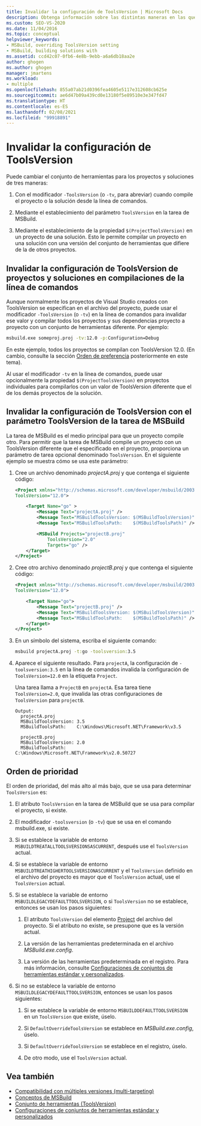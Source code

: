 ```yaml
---
title: Invalidar la configuración de ToolsVersion | Microsoft Docs
description: Obtenga información sobre las distintas maneras en las que puede cambiar o invalidar el valor del conjunto de herramientas de MSBuild para proyectos y soluciones.
ms.custom: SEO-VS-2020
ms.date: 11/04/2016
ms.topic: conceptual
helpviewer_keywords:
- MSBuild, overriding ToolsVersion setting
- MSBuild, building solutions with
ms.assetid: ccd42c07-0fb6-4e8b-9ebb-a6a6db18aa2e
author: ghogen
ms.author: ghogen
manager: jmartens
ms.workload:
- multiple
ms.openlocfilehash: 855a07ab21d0396fea4605e5117e312608cb625e
ms.sourcegitcommit: ae6d47b09a439cd0e13180f5e89510e3e347fd47
ms.translationtype: HT
ms.contentlocale: es-ES
ms.lasthandoff: 02/08/2021
ms.locfileid: "99918891"
---
```

# <a name="override-toolsversion-settings"></a>Invalidar la configuración de ToolsVersion

Puede cambiar el conjunto de herramientas para los proyectos y soluciones de tres maneras:

1. Con el modificador `-ToolsVersion` (o `-tv`, para abreviar) cuando compile el proyecto o la solución desde la línea de comandos.

2. Mediante el establecimiento del parámetro `ToolsVersion` en la tarea de MSBuild.

3. Mediante el establecimiento de la propiedad `$(ProjectToolsVersion)` en un proyecto de una solución. Esto le permite compilar un proyecto en una solución con una versión del conjunto de herramientas que difiere de la de otros proyectos.

## <a name="override-the-toolsversion-settings-of-projects-and-solutions-on-command-line-builds"></a>Invalidar la configuración de ToolsVersion de proyectos y soluciones en compilaciones de la línea de comandos

 Aunque normalmente los proyectos de Visual Studio creados con ToolsVersion se especifican en el archivo del proyecto, puede usar el modificador `-ToolsVersion` (o `-tv`) en la línea de comandos para invalidar ese valor y compilar todos los proyectos y sus dependencias proyecto a proyecto con un conjunto de herramientas diferente. Por ejemplo:

```cmd
msbuild.exe someproj.proj -tv:12.0 -p:Configuration=Debug
```

 En este ejemplo, todos los proyectos se compilan con ToolsVersion 12.0. (En cambio, consulte la sección [Orden de preferencia](#order-of-precedence) posteriormente en este tema).

 Al usar el modificador `-tv` en la línea de comandos, puede usar opcionalmente la propiedad `$(ProjectToolsVersion)` en proyectos individuales para compilarlos con un valor de ToolsVersion diferente que el de los demás proyectos de la solución.

## <a name="override-the-toolsversion-settings-using-the-toolsversion-parameter-of-the-msbuild-task"></a>Invalidar la configuración de ToolsVersion con el parámetro ToolsVersion de la tarea de MSBuild

 La tarea de MSBuild es el medio principal para que un proyecto compile otro. Para permitir que la tarea de MSBuild compile un proyecto con un ToolsVersion diferente que el especificado en el proyecto, proporciona un parámetro de tarea opcional denominado `ToolsVersion`. En el siguiente ejemplo se muestra cómo se usa este parámetro:

1. Cree un archivo denominado *projectA.proj* y que contenga el siguiente código:

    ```xml
    <Project xmlns="http://schemas.microsoft.com/developer/msbuild/2003"
    ToolsVersion="12.0">

        <Target Name="go" >
            <Message Text="projectA.proj" />
            <Message Text="MSBuildToolsVersion: $(MSBuildToolsVersion)" />
            <Message Text="MSBuildToolsPath:    $(MSBuildToolsPath)" />

            <MSBuild Projects="projectB.proj"
                ToolsVersion="2.0"
                Targets="go" />
        </Target>
    </Project>
    ```

2. Cree otro archivo denominado *projectB.proj* y que contenga el siguiente código:

    ```xml
    <Project xmlns="http://schemas.microsoft.com/developer/msbuild/2003"
    ToolsVersion="12.0">

        <Target Name="go">
            <Message Text="projectB.proj" />
            <Message Text="MSBuildToolsVersion: $(MSBuildToolsVersion)" />
            <Message Text="MSBuildToolsPath:    $(MSBuildToolsPath)" />
        </Target>
    </Project>
    ```

3. En un símbolo del sistema, escriba el siguiente comando:

    ```cmd
    msbuild projectA.proj -t:go -toolsversion:3.5
    ```

4. Aparece el siguiente resultado. Para `projectA`, la configuración de `-toolsversion:3.5` en la línea de comandos invalida la configuración de `ToolsVersion=12.0` en la etiqueta `Project`.

     Una tarea llama a `ProjectB` en `projectA`. Esa tarea tiene `ToolsVersion=2.0`, que invalida las otras configuraciones de `ToolsVersion` para `projectB`.

    ```
    Output:
      projectA.proj
      MSBuildToolsVersion: 3.5
      MSBuildToolsPath:    C:\Windows\Microsoft.NET\Framework\v3.5

      projectB.proj
      MSBuildToolsVersion: 2.0
      MSBuildToolsPath:    C:\Windows\Microsoft.NET\Framework\v2.0.50727
    ```

## <a name="order-of-precedence"></a>Orden de prioridad

 El orden de prioridad, del más alto al más bajo, que se usa para determinar `ToolsVersion` es:

1. El atributo `ToolsVersion` en la tarea de MSBuild que se usa para compilar el proyecto, si existe.

2. El modificador `-toolsversion` (o `-tv`) que se usa en el comando msbuild.exe, si existe.

3. Si se establece la variable de entorno `MSBUILDTREATALLTOOLSVERSIONSASCURRENT`, después use el `ToolsVersion` actual.

4. Si se establece la variable de entorno `MSBUILDTREATHIGHERTOOLSVERSIONASCURRENT` y el `ToolsVersion` definido en el archivo del proyecto es mayor que el `ToolsVersion` actual, use el `ToolsVersion` actual.

5. Si se establece la variable de entorno `MSBUILDLEGACYDEFAULTTOOLSVERSION`, o si `ToolsVersion` no se establece, entonces se usan los pasos siguientes:

    1. El atributo `ToolsVersion` del elemento [Project](../msbuild/project-element-msbuild.md) del archivo del proyecto. Si el atributo no existe, se presupone que es la versión actual.

    2. La versión de las herramientas predeterminada en el archivo *MSBuild.exe.config*.

    3. La versión de las herramientas predeterminada en el registro. Para más información, consulte [Configuraciones de conjuntos de herramientas estándar y personalizados](../msbuild/standard-and-custom-toolset-configurations.md).

6. Si no se establece la variable de entorno `MSBUILDLEGACYDEFAULTTOOLSVERSION`, entonces se usan los pasos siguientes:

    1. Si se establece la variable de entorno `MSBUILDDEFAULTTOOLSVERSION` en un `ToolsVersion` que existe, úselo.

    2. Si `DefaultOverrideToolsVersion` se establece en *MSBuild.exe.config*, úselo.

    3. Si `DefaultOverrideToolsVersion` se establece en el registro, úselo.

    4. De otro modo, use el `ToolsVersion` actual.

## <a name="see-also"></a>Vea también

- [Compatibilidad con múltiples versiones (multi-targeting)](../msbuild/msbuild-multitargeting-overview.md)
- [Conceptos de MSBuild](../msbuild/msbuild-concepts.md)
- [Conjunto de herramientas (ToolsVersion)](../msbuild/msbuild-toolset-toolsversion.md)
- [Configuraciones de conjuntos de herramientas estándar y personalizados](../msbuild/standard-and-custom-toolset-configurations.md)

